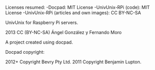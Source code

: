 Licenses resumed:
 -Docpad: MIT License
 -UnivUnix-RPi (code): MIT License
 -UnivUnix-RPi (articles and own images): CC BY-NC-SA

UnivUnix for Raspberry Pi servers.

2013 CC (BY-NC-SA) Ángel González y Fernando Moro

A project created using docpad.

Docpad copyright:

2012+ Copyright Bevry Pty Ltd.
2011 Copyright Benjamin Lupton.
